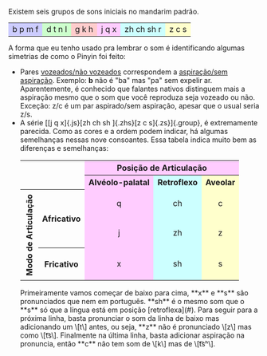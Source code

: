 <!--note
title: Sons Iniciais
created: 2019-05-26 18:50:08.170
written-in: pt-BR
parents: cmn
-->
Existem seis grupos de sons iniciais no mandarim padrão.

<table class="center">
  <tbody>
    <tr>
      <td style="background: #ccf;">b p m f </td>
      <td style="background: #cfc;">d t n l </td>
      <td style="background: #fcc;">g k h </td>
      <td style="background: #fcf;">j q x </td>
      <td style="background: #cff;">zh ch sh r </td>
      <td style="background: #ffc;">z c s </td>
    </tr>
  </tbody>
</table>

A forma que eu tenho usado pra lembrar o som é identificando algumas simetrias de como o Pinyin foi feito:

-   Pares [vozeados/não vozeados](#) correspondem a [aspiração/sem
    aspiração](#).
    Exemplo: **b** não é "ba" mas "pa" sem expelir ar. Aparentemente, é
    conhecido que falantes nativos distinguem mais a aspiração mesmo que
    o som que você reproduza seja vozeado ou não.
    Exceção: z/c é um par aspirado/sem aspiração, apesar que o usual
    seria z/s.
-   A série [[j q x]{.js}[zh ch sh ]{.zhs}[z c s]{.zs}]{.group}, é
    extremamente parecida. Como as cores e a ordem podem indicar, há
    algumas semelhanças nessas nove consoantes. Essa tabela indica muito
    bem as diferenças e semelhanças:
    <table class="fric">
      <colgroup>
        <col span="2">
          <col class="js">
            <col class="zhs">
              <col class="zs">
      </colgroup>
      <tr>
        <th colspan="2" rowspan="2"></th>
        <th colspan="3">Posição de Articulação</th>
      </tr>
      <tr>
        <th>Alvéolo-palatal</th>
        <th>Retroflexo</th>
        <th>Aveolar</th>
      </tr>
      <tr>
        <th rowspan="3" scope="row"><span class="vert">Modo de Articulação</span></th>
        <th rowspan="2" scope="row">Africativo</th>
        <td>q</td>
        <td>ch</td>
        <td>c</td>
      </tr>
      <tr>
        <td>j</td>
        <td>zh</td>
        <td>z</td>
      </tr>
      <tr>
        <th rowspan="2" scope="row">Fricativo</th>
        <td>x</td>
        <td>sh</td>
        <td>s</td>
      </tr>
    </table>
    Primeiramente vamos começar de baixo para cima, **x** e **s** são
    pronunciados que nem em português. **sh** é o mesmo som que o **s** só
    que a língua está em posição
    [retroflexa](#).
    Para seguir para a próxima linha, basta pronunciar o som da linha de
    baixo mas adicionando um \[t\] antes, ou seja, **z** não é pronunciado
    \[z\] mas como \[t͡s\]. Finalmente na última linha, basta adicionar
    aspiração na pronuncia, então **c** não tem som de \[k\] mas de \[t͡sʰ\].

<style>
  table.fric {
    text-align: center;
  }

  .js {
    background: #fcf;
  }

  .zhs {
    background: #cff;
  }

  .zs {
    background: #ffc;
  }

  .vert {
    writing-mode: vertical-rl;
    transform: rotate(180deg);
    margin: 5px 0
  }

  .group > span {
    padding: 0 0.3em;
  }

  .center {
    margin: 0 auto;
  }
</style>
